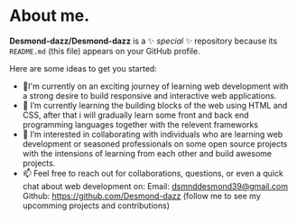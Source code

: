 # About me.


**Desmond-dazz/Desmond-dazz** is a ✨ _special_ ✨ repository because its `README.md` (this file) appears on your GitHub profile.

Here are some ideas to get you started:

- 🔭I'm currently on an exciting journey of learning web development with a strong desire to build responsive and interactive web applications.
- 🌱 I’m currently learning the building blocks of the web using HTML and CSS, after that i will gradually learn some front and back end programming languages together with the relevent frameworks
- 👯 I’m interested in collaborating with individuals who are learning web development or seasoned professionals on some open source projects with the intensions of learning from each other and build awesome projects.
- 📫 Feel free to reach out for collaborations, questions, or even a quick chat about web development on:
  Email: dsmnddesmond39@gmail.com
  Github: https://github.com/Desmond-dazz (follow me to see my upcomming projects and contributions)


